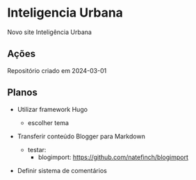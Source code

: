 # Inteligencia Urbana

Novo site Inteligência Urbana

## Ações

Repositório criado em 2024-03-01

## Planos

- Utilizar framework Hugo
  - escolher tema

- Transferir conteúdo Blogger para Markdown
  - testar:
    - blogimport: https://github.com/natefinch/blogimport

- Definir sistema de comentários